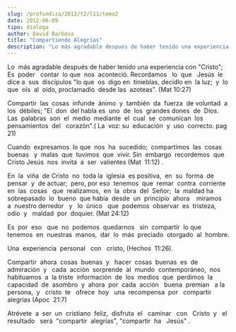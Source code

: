 ```yaml
---
slug: /profundiza/2012/t2/l11/tema2
date: 2012-06-09
tipo: dialoga
author: David Barbosa
title: "Compartiendo Alegrías"
description: "Lo más agradable después de haber tenido una experiencia con “Cristo”; Es poder  contar lo que nos aconteció. Recordamos lo que Jesús le dice a sus discípulos  “lo que os digo en tinieblas, decidlo en la luz; y lo que oís al oído,  proclamadlo desde las azoteas”. (Mat 10:27)"
---
```


Lo  más agradable después de haber tenido una experiencia con "Cristo"; Es  poder   contar  lo que  nos  aconteció. Recordamos   lo  que   Jesús  le  dice a  sus  discípulos "lo que  os  digo en  tinieblas, decidlo en  la luz;  y  lo que  oís  al  oído, proclamadlo  desde las  azoteas". (Mat 10:27)

Compartir  las  cosas  infunde  ánimo  y  también  da  fuerza  de voluntad  a  los  débiles; "El  don  del habla es  uno  de  los  grandes dones  de  Dios. Las  palabras  son  el  medio  mediante  el  cual  se  comunican  los  pensamientos  del   corazón".( La  voz: su  educación  y  uso  correcto. pag 21)

Cuando  expresamos  lo que  nos  ha  sucedido;  compartimos  las  cosas  buenas   y  malas  que  tuvimos  que  vivir. Sin  embargo  recordemos  que  Cristo Jesús  nos  invita  a  ser  valientes (Mat  11:12) .

En  la  viña  de Cristo  no  toda la  iglesia  es positiva,  en  su  forma  de pensar  y  de actuar;  pero, por eso  tenemos  que  remar  contra  corriente  en  las  cosas   que  realizamos,  en  la  obra  del  Señor;  la  maldad ha  sobrepasado  lo  bueno  que había  desde  un  principio  ahora    miramos  a  nuestro derredor   y   lo  único   que  podemos  observar  es  tristeza, odio  y   maldad  por  doquier. (Mat 24:12)

Es  por  eso   que  no  podemos  quedarnos   sin  compartir  lo que   tenemos  en  nuestras  manos,  dar  lo  más  preciado  otorgado  al  hombre.

Una  experiencia  personal   con   cristo, (Hechos  11:26).

Compartir  ahora  cosas  buenas  y   hacer  cosas  buenas  es  de admiración  y   cada  acción  sorprende  al  mundo  contemporáneo,  nos  habituamos  a  la triste  información  de  los  medios  que  perdimos  la  capacidad  de  asombro  y  ahora  por  cada  acción   buena  premian   a la  persona,  y   cristo  te   ofrece  hoy   una  recompensa  por   compartir  alegrías (Apoc  21:7)

Atrévete  a  ser  un  cristiano  feliz,  disfruta  el   caminar   con   Cristo  y   el  resultado   será  "compartir  alegrías", "compartir  ha   Jesús" .
